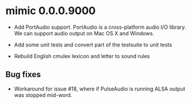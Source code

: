 # mimic 0.0.0.9000

* Add PortAudio support. PortAudio is a cross-platform audio I/O library. We
  can support audio output on Mac OS X and Windows.

* Add some unit tests and convert part of the testsuite to unit tests

* Rebuild English cmulex lexicon and letter to sound rules

## Bug fixes

* Workaround for issue #18, where if PulseAudio is running ALSA output was
  stopped mid-word.
